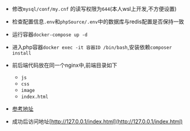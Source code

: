 
- 修改`mysql/conf/my.cnf` 的读写权限为`644`(本人wsl上开发,不方便设置)

- 检查配置信息`.env`和`phpSource/.env`中的数据库与redis配置是否保持一致

- 运行容器`docker-compose up -d`

- 进入php容器`docker exec -it 容器ID /bin/bash`,安装依赖`composer install`

- 前后端代码放在同一个nginx中,前端目录如下

    - `js`
    - `css`
    - `image`
    - `index.html`

- [参考地址](https://www.yuque.com/bzsxmz/siuq1w/kggzna)

- 成功后访问地址[http://127.0.0.1/index.html](http://127.0.0.1/index.html)